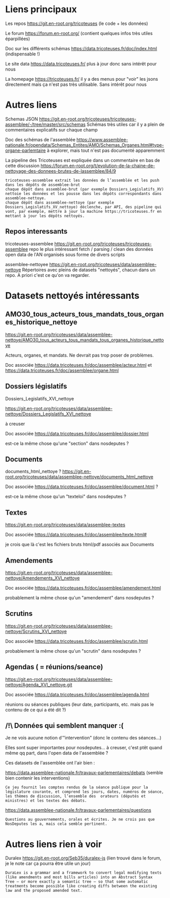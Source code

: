 # Liens principaux

Les repos https://git.en-root.org/tricoteuses (le code + les données)

Le forum https://forum.en-root.org/ (contient quelques infos très utiles éparpillées)

Doc sur les différents schémas https://data.tricoteuses.fr/doc/index.html (indispensable !)

Le site data https://data.tricoteuses.fr/ plus à jour donc sans intérêt pour nous

La homepage https://tricoteuses.fr/ il y a des menus pour "voir" les jsons directement mais ça n'est pas très utilisable. Sans intérêt pour nous

# Autres liens

Schemas JSON
https://git.en-root.org/tricoteuses/tricoteuses-assemblee/-/tree/master/src/schemas
Schémas très utiles car il y a plein de commentaires explicatifs sur chaque champ

Doc des schémas de l'assemblée
https://www.assemblee-nationale.fr/opendata/Schemas_Entites/AMO/Schemas_Organes.html#type-organe-parlemtaire
à explorer, mais tout n'est pas documenté apparemment

La pipeline des Tricoteuses est expliquée dans un commentaire en bas de cette discussion
https://forum.en-root.org/t/evolution-de-la-chaine-de-nettoyage-des-donnees-brutes-de-lassemblee/84/9

    tricoteuses-assemblee extrait les données de l’assemblée et les push dans les dépôts de assemblee-brut
    chaque dépôt dans assemblee-brut (par exemple Dossiers_Legislatifs_XV) nettoie les données et les pousse dans les dépôts correspondants dans assemblee-nettoye.
    chaque dépôt dans assemblee-nettoye (par exemple Dossiers_Legislatifs_XV_nettoye) déclenche, par API, des pipeline qui vont, par exemple, mettre à jour la machine https://tricoteuses.fr en mettant à jour les dépôts nettoyés.

## Repos interessants

tricoteuses-assemblee
https://git.en-root.org/tricoteuses/tricoteuses-assemblee
repo le plus intéressant
fetch / parsing / clean des données open data de l'AN
organisés sous forme de divers scripts

assemblee-nettoyee
https://git.en-root.org/tricoteuses/data/assemblee-nettoye
Répertoires avec pleins de datasets "nettoyés", chacun dans un repo. A priori c'est ce qu'on va regarder.

# Datasets nettoyés intéressants

## AMO30_tous_acteurs_tous_mandats_tous_organes_historique_nettoye

https://git.en-root.org/tricoteuses/data/assemblee-nettoye/AMO30_tous_acteurs_tous_mandats_tous_organes_historique_nettoye

Acteurs, organes, et mandats. Ne devrait pas trop poser de problèmes.

Doc associée https://data.tricoteuses.fr/doc/assemblee/acteur.html
et https://data.tricoteuses.fr/doc/assemblee/organe.html

## Dossiers législatifs

Dossiers_Legislatifs_XVI_nettoye

https://git.en-root.org/tricoteuses/data/assemblee-nettoye/Dossiers_Legislatifs_XVI_nettoye

à creuser

Doc associée https://data.tricoteuses.fr/doc/assemblee/dossier.html

est-ce la même chose qu'une "section" dans nosdeputes ?

## Documents

documents_html_nettoye ?
https://git.en-root.org/tricoteuses/data/assemblee-nettoye/documents_html_nettoye

Doc associée https://data.tricoteuses.fr/doc/assemblee/document.html ?

est-ce la même chose qu'un "texteloi" dans nosdeputes ?

## Textes

https://git.en-root.org/tricoteuses/data/assemblee-textes

Doc associée https://data.tricoteuses.fr/doc/assemblee/texte.html#

je crois que là c'est les fichiers bruts html/pdf associés aux Documents

## Amendements

https://git.en-root.org/tricoteuses/data/assemblee-nettoye/Amendements_XVI_nettoye

Doc associée https://data.tricoteuses.fr/doc/assemblee/amendement.html

probablement la même chose qu'un "amendement" dans nosdeputes ?

## Scrutins

https://git.en-root.org/tricoteuses/data/assemblee-nettoye/Scrutins_XVI_nettoye

Doc associée https://data.tricoteuses.fr/doc/assemblee/scrutin.html

probablement la même chose qu'un "scrutin" dans nosdeputes ?

## Agendas ( = réunions/seance)

https://git.en-root.org/tricoteuses/data/assemblee-nettoye/Agenda_XVI_nettoye.git

Doc associée https://data.tricoteuses.fr/doc/assemblee/agenda.html

réunions ou séances publiques
(leur date, participants, etc. mais pas le contenu de ce qui a été dit ?)

## /!\ Données qui semblent manquer :(

Je ne vois aucune notion d'"intervention" (donc le contenu des séances...)

Elles sont super importantes pour nosdeputes... à creuser, c'est ptêt quand même qq part, dans l'open data de l'assemblée ?

Ces datasets de l'assemblée ont l'air bien :

https://data.assemblee-nationale.fr/travaux-parlementaires/debats
(semble bien contenir les interventions)

    Ce jeu fournit les comptes rendus de la séance publique pour la législature courante, et comprend les jours, dates, numéros de séance, les thèmes de discussion, l’ensemble des  orateurs (députés et ministres) et les textes des débats. 

https://data.assemblee-nationale.fr/travaux-parlementaires/questions

    Questions au gouvernements, orales et écrites. Je ne crois pas que NosDeputes les a, mais cela semble pertinent.

# Autres liens rien à voir

Duralex
https://git.en-root.org/Seb35/duralex-js
(lien trouvé dans le forum, je le note car ça pourra être utile un jour)

    DuraLex is a grammar and a framework to convert legal modifying texts (like amendments and most bills articles) into an Abstract Syntax Tree – or more exactly a semantic tree – so that some automatic treatments become possible like creating diffs between the existing law and the proposed amended text.
